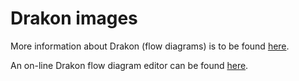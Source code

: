 # Drakon images

More information about Drakon (flow diagrams) is to be found [here](https://en.wikipedia.org/wiki/DRAKON).

An on-line Drakon flow diagram editor can be found [here](https://drakonhub.com/).
